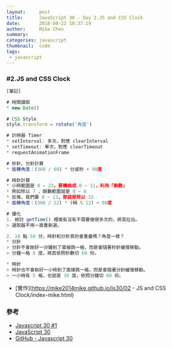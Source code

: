 ```yaml
---
layout:     post
title:      JavaScript 30 - Day 2.JS and CSS Clock
date:       2018-08-22 10:37:19
author:     Mike Chen
summary:    
categories: javascript
thumbnail:  code
tags:
 - javascript
---
```



### #2.JS and CSS Clock

```js
[筆記]

# 時間讀取
* new Date()

# CSS Style
style.transform = rotate('角度')

# 計時器 Timer
* setInterval: 多次，對應 clearInterval
* setTimeout: 單次，對應 clearTimeout
* requestAnimationFrame

# 秒針、分針計算
* 旋轉角度：(360 / 60) * 分或秒 + 90度

# 時針計算
* 小時範圍是 0 ~ 23，要轉換成 0 ~ 11，利用「餘數」
* 例如除以 7 ，餘數範圍就是 0 ~ 6
* 反推，我們要 0 ~ 11，那就是除以 12
* 旋轉角度：(360 / 12) * (時 % 12) + 90度

# 優化
1. 檢討 getTime() 裡面有沒有不需要做很多次的，將其拉出。
> 選取器不用一直重新選。

2. 10 點 50 分，時針和分針真的會重疊嗎？角度一樣？
* 分針
> 分針不會剛好一分鐘到了直接跳一格，而是會隨著秒針緩慢移動。
> 分鐘一格 6 度，將其依照秒數切 60 份。

* 時針
> 時針也不會剛好一小時到了直接跳一格，而是會隨著分針緩慢移動。
> 一小時有 5 格，也就是 30 度，依照分鐘切 60 份。
```

* [實作](https://mike2014mike.github.io/js30/02 - JS and CSS Clock/index-mike.html)



### 參考
* [Javascript 30 #1](https://www.youtube.com/watch?v=CWxU_q5b33U)
* [JavaScript 30](https://javascript30.com/)
* [GitHub - Javascript 30](https://github.com/wesbos/JavaScript30)